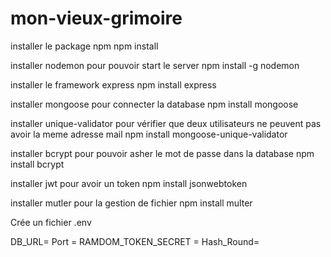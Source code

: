 # mon-vieux-grimoire

installer le package npm 
npm install 

installer nodemon pour pouvoir start le server 
npm install -g nodemon

installer le framework express 
npm install express

installer mongoose pour connecter la database
npm install mongoose

installer unique-validator pour vérifier que deux utilisateurs ne peuvent pas avoir la meme adresse mail 
npm install mongoose-unique-validator

installer bcrypt pour pouvoir asher le mot de passe dans la database
npm install bcrypt

installer jwt pour avoir un token
npm install jsonwebtoken

installer mutler pour la gestion de fichier 
npm install multer

Crée un fichier .env

DB_URL=
Port = 
RAMDOM_TOKEN_SECRET =
Hash_Round= 
